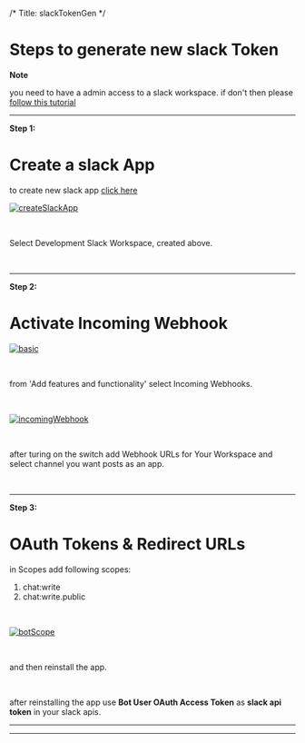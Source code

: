 /*
Title: slackTokenGen
*/


# Steps to generate new slack Token

**Note**

you need to have a admin access to a slack workspace.
if don't then please
<a href="https://slack.com/help/articles/206845317-create-a-slack-workspace">follow this tutorial</a>


---------

**Step 1:** 

<h1>Create a slack App</h1>

to create new slack app  <a href="https://api.slack.com/apps"> click here </a>
</br>

[![createSlackApp](%image_url%/qik-node-actions/slack/createSlackApp.png "createSlackApp")](%image_url%/qik-node-actions/slack/createSlackApp.png "createSlackApp")

</br>

Select Development Slack Workspace, created above.

</br>

---------

**Step 2:**
<h1>Activate Incoming Webhook</h1>

[![basic](%image_url%/qik-node-actions/slack/basic.png "basic")](%image_url%/qik-node-actions/slack/basic.png "basic")

</br>

from 'Add features and functionality' select Incoming Webhooks.

</br>

[![incomingWebhook](%image_url%/qik-node-actions/slack/incomingWebhook.png "incomingWebhook")](%image_url%/qik-node-actions/slack/incomingWebhook.png "incomingWebhook")

</br>

after turing on the switch add Webhook URLs for Your Workspace
and select channel you want posts as an app.

</br>

---------


**Step 3:**
<h1>OAuth Tokens & Redirect URLs</h1>

in Scopes add following scopes:
1.  chat:write
2.  chat:write.public

</br>

[![botScope](%image_url%/qik-node-actions/slack/botScope.png "botScope")](%image_url%/qik-node-actions/slack/botScope.png "botScope")

</br>

and then reinstall the app.

</br>

after reinstalling the app use  <b>Bot User OAuth Access Token</b> as  <b>slack api token</b> in your slack apis.

-------------
------------
